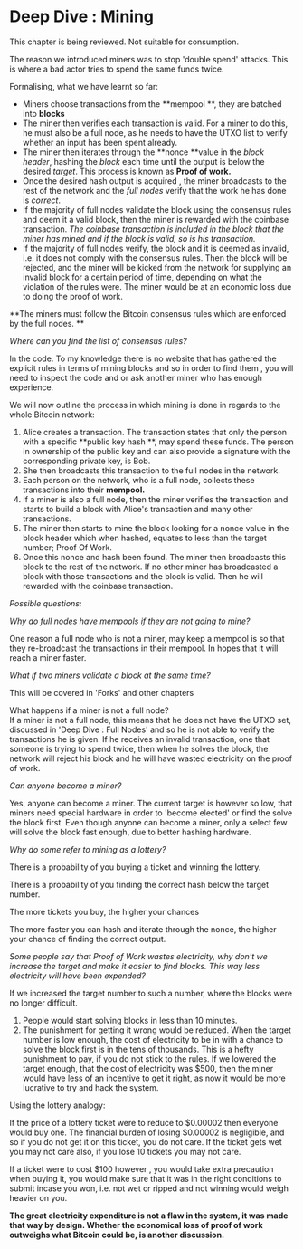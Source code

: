 # Deep Dive : Mining

This chapter is being reviewed. Not suitable for consumption.

The reason we introduced miners was to stop 'double spend' attacks. This is where a bad actor tries to spend the same funds twice.

Formalising, what we have learnt so far:

* Miners choose transactions from the **mempool **, they are batched into **blocks**
* The miner then verifies each transaction is valid. For a miner to do this, he must also be a full node, as he needs to have the UTXO list to verify whether an input has been spent already.
* The miner then iterates through the **nonce **value in the _block header_, hashing the _block_ each time until the output is below the desired _target_. This process is known as **Proof of work.**
* Once the desired hash output is acquired , the miner broadcasts to the rest of the network and the _full nodes_ verify that the work he has done is _correct_.
* If the majority of full nodes validate the block using the consensus rules and deem it a valid block, then the miner is rewarded with the coinbase transaction.
  _The coinbase transaction is included in the block that the miner has mined and if the block is valid, so is his transaction._
* If the majority of full nodes verify, the block and it is deemed as invalid, i.e. it does not comply with the consensus rules. Then the block will be rejected, and the miner will be kicked from the network for supplying an invalid block for a certain period of time, depending on what the violation of the rules were. The miner would be at an economic loss due to doing the proof of work.

**The miners must follow the Bitcoin consensus rules which are enforced by the full nodes. **

_Where can you find the list of consensus rules?_

In the code. To my knowledge there is no website that has gathered the explicit rules in terms of mining blocks and so in order to find them , you will need to inspect the code and or ask another miner who has enough experience.

We will now outline the process in which mining is done in regards to the whole Bitcoin network:

1. Alice creates a transaction. The transaction states that only the person with a specific **public key hash **, may spend these funds. The person in ownership of the public key and can also provide a signature with the corresponding private key, is Bob. 
2. She then broadcasts this transaction to the full nodes in the network.
3. Each person on the network, who is a full node, collects these transactions into their **mempool.**
4. If a miner is also a full node, then the miner verifies the transaction and starts to build a block with Alice's transaction and many other transactions.
5. The miner then starts to mine the block looking for a nonce value in the block header which when hashed, equates to less than the target number; Proof Of Work. 
6. Once this nonce and hash been found. The miner then broadcasts this block to the rest of the network. If no other miner has broadcasted a block with those transactions and the block is valid. Then he will rewarded with the coinbase transaction.

_Possible questions:_

_Why do full nodes have mempools if they are not going to mine?_

One reason a full node who is not a miner, may keep a mempool is so that they re-broadcast the transactions in their mempool. In hopes that it will reach a miner faster.

_What if two miners validate a block at the same time?_

This will be covered in 'Forks' and other chapters

What happens if a miner is not a full node?  
If a miner is not a full node, this means that he does not have the UTXO set, discussed in 'Deep Dive : Full Nodes' and so he is not able to verify the transactions he is given. If he receives an invalid transaction, one that someone is trying to spend twice, then when he solves the block, the network will reject his block and he will have wasted electricity on the proof of work.

_Can anyone become a miner?_

Yes, anyone can become a miner. The current target is however so low, that miners need special hardware in order to 'become elected' or find the solve the block first. Even though anyone can become a miner, only a select few will solve the block fast enough, due to better hashing hardware.

_Why do some refer to mining as a lottery?_

There is a probability of you buying a ticket and winning the lottery.

There is a probability of you finding the correct hash below the target number.

The more tickets you buy, the higher your chances

The more faster you can hash and iterate through the nonce, the higher your chance of finding the correct output.

_Some people say that Proof of Work wastes electricity, why don't we increase the target and make it easier to find blocks. This way less electricity will have been expended?_

If we increased the target number to such a number, where the blocks were no longer difficult.

1. People would start solving blocks in less than 10 minutes.
2. The punishment for getting it wrong would be reduced. When the target number is low enough, the cost of electricity to be in with a chance to solve the block first is in the tens of thousands. This is a hefty punishment to pay, if you do not stick to the rules. If we lowered the target enough, that the cost of electricity was $500, then the miner would have less of an incentive to get it right, as now it would be more lucrative to try and hack the system.

Using the lottery analogy:

If the price of a lottery ticket were to reduce to $0.00002 then everyone would buy one. The financial burden of losing $0.00002 is negligible, and so if you do not get it on this ticket, you do not care. If the ticket gets wet you may not care also, if you lose 10 tickets you may not care.

If a ticket were to cost $100 however , you would take extra precaution when buying it, you would make sure that it was in the right conditions to submit incase you won, i.e. not wet or ripped and not winning would weigh heavier on you.

**The great electricity expenditure is not a flaw in the system, it was made that way by design. Whether the economical loss of proof of work outweighs what Bitcoin could be, is another discussion.**

